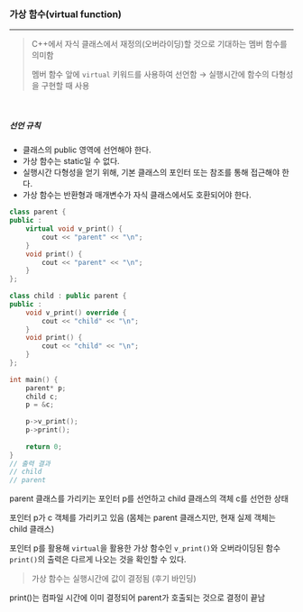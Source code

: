 ### 가상 함수(virtual function)

---

> C++에서 자식 클래스에서 재정의(오버라이딩)할 것으로 기대하는 멤버 함수를 의미함
>
> 멤버 함수 앞에 `virtual` 키워드를 사용하여 선언함 → 실행시간에 함수의 다형성을 구현할 때 사용

<br>

##### 선언 규칙

- 클래스의 public 영역에 선언해야 한다.
- 가상 함수는 static일 수 없다.
- 실행시간 다형성을 얻기 위해, 기본 클래스의 포인터 또는 참조를 통해 접근해야 한다.
- 가상 함수는 반환형과 매개변수가 자식 클래스에서도 호환되어야 한다.

```c++
class parent {
public :
    virtual void v_print() {
        cout << "parent" << "\n";
    }
    void print() {
        cout << "parent" << "\n";
    }
};
 
class child : public parent {
public :
    void v_print() override {
        cout << "child" << "\n";
    }
    void print() {
        cout << "child" << "\n";
    }
};
 
int main() {
    parent* p;
    child c;
    p = &c;
 
    p->v_print();
    p->print();
 
    return 0;
}
// 출력 결과
// child
// parent
```

parent 클래스를 가리키는 포인터 p를 선언하고 child 클래스의 객체 c를 선언한 상태

포인터 p가 c 객체를 가리키고 있음 (몸체는 parent 클래스지만, 현재 실제 객체는 child 클래스)

포인터 p를 활용해 `virtual`을 활용한 가상 함수인 `v_print()`와 오버라이딩된 함수 `print()`의 출력은 다르게 나오는 것을 확인할 수 있다.

> 가상 함수는 실행시간에 값이 결정됨 (후기 바인딩)

print()는 컴파일 시간에 이미 결정되어 parent가 호출되는 것으로 결정이 끝남